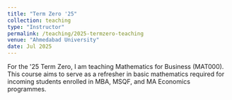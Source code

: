 ```yaml
---
title: "Term Zero '25"
collection: teaching
type: "Instructor"
permalink: /teaching/2025-termzero-teaching
venue: "Ahmedabad University"
date: Jul 2025
---
```

For the '25 Term Zero, I am teaching Mathematics for Business (MAT000). This course aims to serve as a refresher in basic mathematics required for incoming students enrolled in MBA, MSQF, and MA Economics programmes.
